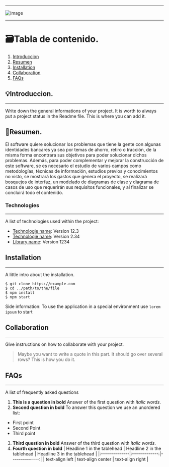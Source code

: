 ***
![image](https://user-images.githubusercontent.com/110683543/186949077-f98d74be-cad2-4b61-8096-acfaa3272547.png)
***
# **🗃️Tabla de contenido**.
1. [Introduccion](#Introduccion)
2. [Resumen](#Resumen)
3. [Installation](#installation)
4. [Collaboration](#collaboration)
5. [FAQs](#faqs)
## **💡Introduccion.** 
***
Write down the general informations of your project. It is worth to always put a project status in the Readme file. This is where you can add it. 
## **📝Resumen.**
El software quiere solucionar los problemas que tiene la gente con algunas identidades bancares ya sea por temas de ahorro, retiro o tracción, de la misma forma encontrara sus objetivos para poder solucionar dichos problemas. Además, para poder complementar y mejorar la construcción de este software, se es necesario el estudio de varios campos como metodologías, técnicas de información, estudios previos y conocimientos no visto, se mostrará los gastos que genera el proyecto, se realizará bosquejos de interfaz, un modelado de diagramas de clase y diagrama de casos de uso que requerirán sus requisitos funcionales, y al finalizar se concluirá todo el contenido.
### Technologies
***
A list of technologies used within the project:
* [Technologie name](https://example.com): Version 12.3 
* [Technologie name](https://example.com): Version 2.34
* [Library name](https://example.com): Version 1234
## Installation
***
A little intro about the installation. 
```
$ git clone https://example.com
$ cd ../path/to/the/file
$ npm install
$ npm start
```
Side information: To use the application in a special environment use ```lorem ipsum``` to start
## Collaboration
***
Give instructions on how to collaborate with your project.
> Maybe you want to write a quote in this part. 
> It should go over several rows?
> This is how you do it.
## FAQs
***
A list of frequently asked questions
1. **This is a question in bold**
Answer of the first question with _italic words_. 
2. __Second question in bold__ 
To answer this question we use an unordered list:
* First point
* Second Point
* Third point
3. **Third question in bold**
Answer of the third question with *italic words*.
4. **Fourth question in bold**
| Headline 1 in the tablehead | Headline 2 in the tablehead | Headline 3 in the tablehead |
|:--------------|:-------------:|--------------:|
| text-align left | text-align center | text-align right |
